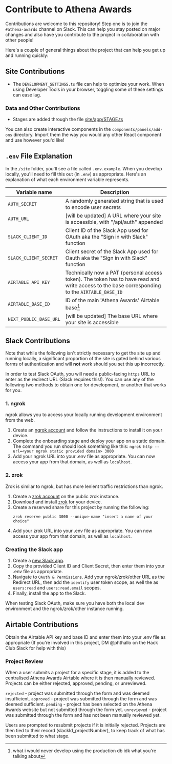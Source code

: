 # Contribute to Athena Awards
Contributions are welcome to this repository!
Step one is to join the `#athena-awards` channel on Slack. This can help you stay posted on major changes and also have you contribute to the project in collaboration with other people!

Here's a couple of general things about the project that can help you get up and running quickly:
## Site Contributions
* The `DEVELOPMENT_SETTINGS.ts` file can help to optimize your work. When using Developer Tools in your browser, toggling some of these settings can ease lag.

### Data and Other Contributions
* Stages are added through the file [site/app/STAGE.ts](site/app/STAGE.ts)

You can also create interactive components in the `components/panels/add-ons` directory. Import them the way you would any other React component and use however you'd like!

## `.env` File Explanation

In the `/site` folder, you'll see a file called `.env.example`. When you develop locally, you'll need to fill this out (in `.env`) as appropriate. Here's an explanation of what each environment variable represents.


| Variable name | Description | 
| ------------- | ----------- |
| `AUTH_SECRET` | A randomly generated string that is used to encode user secrets 
| `AUTH_URL`    | [will be updated] A URL where your site is accessible, with "/api/auth" appended |
| `SLACK_CLIENT_ID` | Client ID of the Slack App used for OAuth aka the "Sign in with Slack" function | 
| `SLACK_CLIENT_SECRET` | Client secret of the Slack App used for Oauth aka the "Sign in with Slack" function |  
| `AIRTABLE_API_KEY` | Technically now a PAT (personal access token). The token has to have read and write access to the base corresponding to the `AIRTABLE_BASE_ID` |
| `AIRTABLE_BASE_ID` | ID of the main 'Athena Awards' Airtable base[^1] |
| `NEXT_PUBLIC_BASE_URL` | [will be updated] The base URL where your site is accessible |

[^1]: what i would never develop using the production db idk what you're talking about

## Slack Contributions

Note that while the following isn't strictly necessary to get the site up and running locally, a significant proportion of the site is gated behind various forms of authentication and will **not** work should you set this up incorrectly.

In order to test Slack OAuth, you will need a public-facing `https` URL to enter as the redirect URL (Slack requires this!). You can use any of the following two methods to obtain one for development, or another that works for you. 

### 1. ngrok

ngrok allows you to access your locally running development environment from the web.

1. Create an [ngrok account](https://download.ngrok.com/) and follow the instructions to install it on your device. 
2. Complete the onboarding stage and deploy your app on a static domain. The command you run should look something like this:
    ```ngrok http --url=<your ngrok static provided domain> 3000```
3. Add your ngrok URL into your .env file as appropriate. You can now access your app from that domain, as well as `localhost`.

### 2. zrok

Zrok is similar to ngrok, but has more lenient traffic restrictions than ngrok.

1. Create a [zrok account](https://docs.zrok.io/docs/getting-started/) on the public zrok instance.
2. Download and install [zrok](https://docs.zrok.io/docs/getting-started/#installing-the-zrok-command) for your device.
3. Create a reserved share for this project by running the following:
    ```
    zrok reserve public 3000 --unique-name "insert a name of your choice"
    ```
4. Add your zrok URL into your .env file as appropriate. You can now access your app from that domain, as well as `localhost`.

### Creating the Slack app
1. Create a [new Slack app](https://api.slack.com/apps).
2. Copy the provided Client ID and Client Secret, then enter them into your .env file as appropriate.
3. Navigate to `OAuth & Permissions`. Add your ngrok/zrok/other URL as the Redirect URL, then add the `identify` user token scope, as well the as `users:read` and `users:read.email` scopes.
4. Finally, install the app to the Slack.

When testing Slack OAuth, make sure you have both the local dev environment and the ngrok/zrok/other instance running.

## Airtable Contributions

Obtain the Airtable API key and base ID and enter them into your .env file as appropriate (If you're involved in this project, DM @phthallo on the Hack Club Slack for help with this)

### Project Review
When a user submits a project for a specific stage, it is added to the centralised Athena Awards Airtable where it is then manually reviewed. Projects can be either rejected, approved, pending, or unreviewed. 

`rejected` - project was submitted through the form and was deemed insufficient.
`approved` - project was submitted through the form and was deemed sufficient.
`pending` - project has been selected on the Athena Awards website but not submitted through the form yet.
`unreviewed` - project was submitted through the form and has not been manually reviewed yet.

Users are prompted to resubmit projects if it is initially rejected. Projects are then tied to their record (slackId_projectNumber), to keep track of what has been submitted to what stage.

